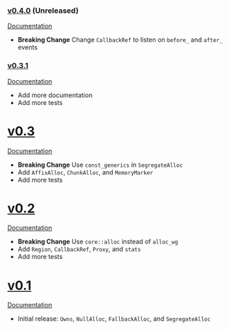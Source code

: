 ### [v0.4.0](https://github.com/TimDiekmann/alloc-compose/tree/v0.4.0) (Unreleased)

[Documentation](https://docs.rs/alloc-compose/0.4.0/alloc_compose/)

- **Breaking Change** Change `CallbackRef` to listen on `before_` and `after_` events

### [v0.3.1](https://github.com/TimDiekmann/alloc-compose/tree/v0.3.1)

[Documentation](https://docs.rs/alloc-compose/0.3.1/alloc_compose/)

- Add more documentation
- Add more tests

# [v0.3](https://github.com/TimDiekmann/alloc-compose/tree/v0.3.0)

[Documentation](https://docs.rs/alloc-compose/0.3.0/alloc_compose/)

- **Breaking Change** Use `const_generics` in `SegregateAlloc`
- Add `AffixAlloc`, `ChunkAlloc`, and `MemoryMarker`
- Add more tests

# [v0.2](https://github.com/TimDiekmann/alloc-compose/tree/v0.2.0)

[Documentation](https://docs.rs/alloc-compose/0.2.0/alloc_compose/)

- **Breaking Change** Use `core::alloc` instead of `alloc_wg`
- Add `Region`, `CallbackRef`, `Proxy`, and `stats`
- Add more tests

# [v0.1](https://github.com/TimDiekmann/alloc-compose/tree/v0.1.0)

[Documentation](https://docs.rs/alloc-compose/0.1.0/alloc_compose/)

- Initial release: `Owns`, `NullAlloc`, `FallbackAlloc`, and `SegregateAlloc`

